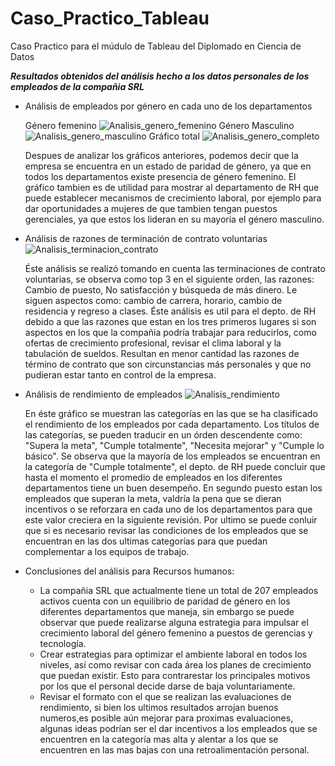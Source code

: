 # Caso_Practico_Tableau
Caso Practico para el múdulo de Tableau del Diplomado en Ciencia de Datos

***Resultados obtenidos del análisis hecho a los datos personales de los empleados de la compañia SRL***

+ Análisis de empleados por género en cada uno de los departamentos

  Género femenino
  ![Analisis_genero_femenino](https://github.com/user-attachments/assets/1b170e72-dc26-4d5a-b38a-ef14af66e782)
  Género Masculino
  ![Analisis_genero_masculino](https://github.com/user-attachments/assets/66433b4d-85df-41d4-9364-25989d96a5ef)
  Gráfico total
  ![Analisis_genero_completo](https://github.com/user-attachments/assets/a09a6bd1-5ca5-4034-a05a-30c36418d194)

  Despues de analizar los gráficos anteriores, podemos decir que la empresa se encuentra en un estado de paridad de género, ya que en todos los departamentos existe 
  presencia de género femenino. El gráfico tambien es de utilidad para mostrar al departamento de RH que puede establecer mecanismos de crecimiento laboral, por ejemplo
  para dar oportunidades a mujeres de que tambien tengan puestos gerenciales, ya que estos los lideran en su mayoría el género masculino.

+ Análisis de razones de terminación de contrato voluntarias
  ![Analisis_terminacion_contrato](https://github.com/user-attachments/assets/fb20674c-392e-4f8c-a1d6-cb731c3f3c39)

  Éste análisis se realizó tomando en cuenta las terminaciones de contrato voluntarias, se observa como top 3 en el siguiente orden, las razones: Cambio de puesto, No satisfacción y búsqueda de más dinero. Le        siguen aspectos como: cambio de carrera, horario, cambio de residencia y regreso a clases.
  Éste análisis es util para el depto. de RH debido a que las razones que estan en los tres primeros lugares si son aspectos en los que la compañia podría trabajar para reducirlos, como ofertas de crecimiento        profesional, revisar el clima laboral y la tabulación de sueldos. Resultan en menor cantidad
  las razones de término de contrato que son circunstancias más personales y que no pudieran estar tanto en control de la empresa.

+ Análisis de rendimiento de empleados
  ![Analisis_rendimiento](https://github.com/user-attachments/assets/91412d53-5710-4e1c-bd65-4b132db48257)

  En éste gráfico se muestran las categorías en las que se ha clasificado el rendimiento de los empleados por cada departamento. Los títulos de las categorías, se pueden traducir en un órden descendente como:        "Supera la meta", "Cumple totalmente", "Necesita mejorar" y "Cumple lo básico".
  Se observa que la mayoría de los empleados se encuentran en la categoría de "Cumple totalmente", el depto. de RH puede concluir que hasta el momento el promedio de empleados en los diferentes departamentos         tiene un buen desempeño. En segundo puesto estan los empleados que superan la meta, valdría la pena que se dieran incentivos o se reforzara en cada uno de los departamentos para que este valor creciera en la       siguiente revisión. Por ultimo se puede conluir que si es necesario revisar las condiciones de los empleados que se encuentran en las dos ultimas categorías para que puedan complementar a los equipos de trabajo.

+ Conclusiones del análisis para Recursos humanos:
   * La compañia SRL que actualmente tiene un total de 207 empleados activos  cuenta con un equilibrio de paridad de género en los diferentes departamentos que maneja, sin embargo se puede observar que puede realizarse alguna estrategia para impulsar el crecimiento laboral del género femenino a puestos de gerencias y tecnología.
   * Crear estrategias para optimizar el ambiente laboral en todos los niveles, así como revisar con cada área los planes de crecimiento que puedan existir. Esto para contrarestar los principales motivos por los que el personal decide darse de baja voluntariamente.
   * Revisar el formato con el que se realizan las evaluaciones de rendimiento, si bien los ultimos resultados arrojan buenos numeros,es posible aún mejorar para proximas evaluaciones, algunas ideas podrían ser el dar incentivos a los empleados que se encuentren en la categoría mas alta y alentar a los que se encuentren en las mas bajas con una retroalimentación personal.
  



